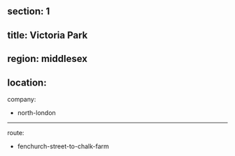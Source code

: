 section: 1
----
title: Victoria Park
----
region: middlesex
----
location: 
----
company:
- north-london
----
route:
- fenchurch-street-to-chalk-farm
